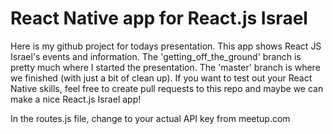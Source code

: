 # React Native app for React.js Israel 
Here is my github project for todays presentation. This app shows React JS Israel's events and information. 
The 'getting_off_the_ground' branch is pretty much where I started the presentation. The 'master' branch is where we finished (with just a bit of clean up).
If you want to test out your React Native skills, feel free to create pull requests to this repo and maybe we can make a nice React.js Israel app! 

In the routes.js file, change <YOU API KEY GOES HERE> to your actual API key from meetup.com
